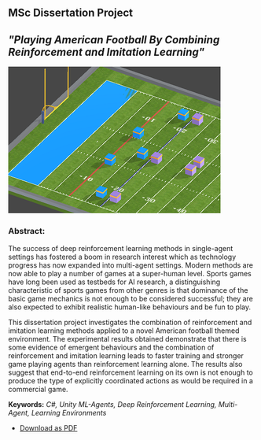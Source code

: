 MSc Dissertation Project
-------------------------

## *"Playing American Football By Combining Reinforcement and Imitation Learning"*

![Example Screenshot](https://github.com/antarctica2015/MSc-Dissertation/blob/main/images/SAFE.PNG)

### Abstract: 
The success of deep reinforcement learning methods in single-agent settings has fostered a boom in research interest which as technology progress has now expanded into multi-agent settings. Modern methods are now able to play a number of games at a super-human level. Sports games have long been used as testbeds for AI research, a distinguishing characteristic of sports games from other genres is that dominance of the basic game mechanics is not enough to be considered successful; they are also expected to exhibit realistic human-like behaviours and be fun to play.

This dissertation project investigates the combination of reinforcement and imitation learning methods applied to a novel American football themed environment. The experimental results obtained demonstrate that there is some evidence of emergent behaviours and the combination of reinforcement and imitation learning leads to faster training and stronger game playing agents than reinforcement learning alone. 
The results also suggest that end-to-end reinforcement learning on its own is not enough to produce the type of explicitly coordinated actions as would be required in a commercial game.

**Keywords:** *C#, Unity ML-Agents, Deep Reinforcement Learning, Multi-Agent, Learning Environments*


- [Download as PDF](https://github.com/antarctica2015/MSc-Dissertation/raw/main/MSc_Dissertation_Final.pdf)